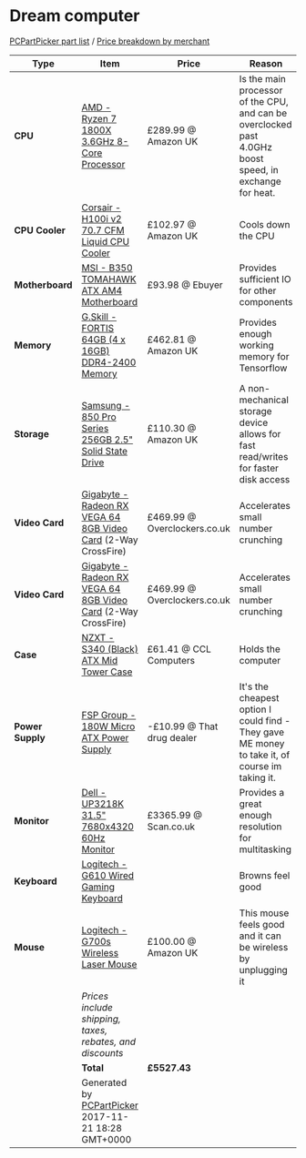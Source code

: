 # Dream computer

[PCPartPicker part list](https://uk.pcpartpicker.com/list/YcsRQV) / [Price breakdown by merchant](https://uk.pcpartpicker.com/list/YcsRQV/by_merchant/)

 Type            | Item                                                                                                                                                                    | Price                         | Reason                                                                                                  | Image 
-----------------|-------------------------------------------------------------------------------------------------------------------------------------------------------------------------|-------------------------------|---------------------------------------------------------------------------------------------------------|-------
**CPU**          | [AMD - Ryzen 7 1800X 3.6GHz 8-Core Processor](https://uk.pcpartpicker.com/product/7qyxFT/amd-ryzen-7-1800x-36ghz-8-core-processor-yd180xbcaewof)                        |  £289.99 @ Amazon UK          | Is the main processor of the CPU, and can be overclocked past 4.0GHz boost speed, in exchange for heat. | ![Ryzen Processor](https://cdn.pcpartpicker.com/static/forever/images/product/a12eab97aff3815b6707805450266034.1600.jpg )
**CPU Cooler**   | [Corsair - H100i v2 70.7 CFM Liquid CPU Cooler](https://uk.pcpartpicker.com/product/CrDzK8/corsair-cpu-cooler-cw9060025ww)                                              |  £102.97 @ Amazon UK          | Cools down the CPU                                                                                      | ![H100i v2](http://ecx.images-amazon.com/images/I/41-BYBaR2wL.jpg )
**Motherboard**  | [MSI - B350 TOMAHAWK ATX AM4 Motherboard](https://uk.pcpartpicker.com/product/Y4kwrH/msi-b350-tomahawk-atx-am4-motherboard-b350-tomahawk)                               |  £93.98 @ Ebuyer              | Provides sufficient IO for other components                                                             | ![B30](https://images-eu.ssl-images-amazon.com/images/I/51W3ej4k%2BkL.jpg )
**Memory**       | [G.Skill - FORTIS 64GB (4 x 16GB) DDR4-2400 Memory](https://uk.pcpartpicker.com/product/mr8H99/gskill-fortis-64gb-4-x-16gb-ddr4-2400-memory-f4-2400c15q-64gft)          |  £462.81 @ Amazon UK          | Provides enough working memory for Tensorflow                                                           | ![Tensorflow enabling RAM](https://images-eu.ssl-images-amazon.com/images/I/41yjRIyNYgL.jpg )
**Storage**      | [Samsung - 850 Pro Series 256GB 2.5" Solid State Drive](https://uk.pcpartpicker.com/product/JMPfrH/samsung-internal-hard-drive-mz7ke256bw)                              |  £110.30 @ Amazon UK          | A non-mechanical storage device allows for fast read/writes for faster disk access                      | ![Samsung SSD](https://cdn.pcpartpicker.com/static/forever/images/product/2275d7335b3784eed93977ab579b6e5d.1600.jpg )
**Video Card**   | [Gigabyte - Radeon RX VEGA 64 8GB Video Card](https://uk.pcpartpicker.com/product/gqTrxr/gigabyte-radeon-rx-vega-64-8gb-video-card-gv-rxvega64-8gd-b) (2-Way CrossFire) |  £469.99 @ Overclockers.co.uk | Accelerates small number crunching                                                                      | ![Linus is dropping the RX Vega 64](https://cdn.pcpartpicker.com/static/forever/images/product/cd33fabada115e12c5f4a19a91de5fd2.1600.jpg )
**Video Card**   | [Gigabyte - Radeon RX VEGA 64 8GB Video Card](https://uk.pcpartpicker.com/product/gqTrxr/gigabyte-radeon-rx-vega-64-8gb-video-card-gv-rxvega64-8gd-b) (2-Way CrossFire) |  £469.99 @ Overclockers.co.uk | Accelerates small number crunching                                                                      | ![Linus is dropping the RX Vega 64](https://cdn.pcpartpicker.com/static/forever/images/product/cd33fabada115e12c5f4a19a91de5fd2.1600.jpg )
**Case**         | [NZXT - S340 (Black) ATX Mid Tower Case](https://uk.pcpartpicker.com/product/ms6BD3/nzxt-case-cas340wb1)                                                                |  £61.41 @ CCL Computers       | Holds the computer                                                                                      | ![Case](https://cdn.pcpartpicker.com/static/forever/images/product/d4745ae04fec5a8861f24130cccc9eda.1600.jpg )
**Power Supply** | [FSP Group - 180W Micro ATX Power Supply](https://uk.pcpartpicker.com/product/KyPfrH/fsp-group-power-supply-fsp18050niv)                                                | -£10.99 @ That drug dealer    | It's the cheapest option I could find - They gave ME money to take it, of course im taking it.          | ![Bomb](https://images10.newegg.com/NeweggImage/ProductImage/17-104-999-08.jpg )
**Monitor**      | [Dell - UP3218K 31.5" 7680x4320 60Hz Monitor](https://uk.pcpartpicker.com/product/ZxBrxr/dell-up3218k-315-7680x4320-60hz-monitor-up3218k)                               |  £3365.99 @ Scan.co.uk        | Provides a great enough resolution for multitasking                                                     | ![4K times 4 is 8K](https://cdn.pcpartpicker.com/static/forever/images/product/d033ac72d7a1b3440f64bd9d9892fa49.1600.jpg )
**Keyboard**     | [Logitech - G610 Wired Gaming Keyboard](https://uk.pcpartpicker.com/product/J3yxFT/logitech-keyboard-920007857)                                                         |                               | Browns feel good                                                                                        | ![Keyboard](https://cdn.pcpartpicker.com/static/forever/images/product/644069c97cf3c1c372d3b14aa6be8e93.1600.jpg )
**Mouse**        | [Logitech - G700s Wireless Laser Mouse](https://uk.pcpartpicker.com/product/29V48d/logitech-mouse-910003584)                                                            |  £100.00 @ Amazon UK          | This mouse feels good and it can be wireless by unplugging it                                           | ![Mouse](http://ecx.images-amazon.com/images/I/51VdAZz7I9L.jpg )
                 | *Prices include shipping, taxes, rebates, and discounts*                                                                                                                |
                 | **Total**                                                                                                                                                               | **£5527.43**
                 | Generated by [PCPartPicker](http://pcpartpicker.com) 2017-11-21 18:28 GMT+0000                                                                                          |

